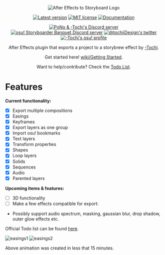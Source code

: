 <p align="center">
  <img src="https://i.imgur.com/1oQcCq7.png" alt="After Effects to Storyboard Logo">
</p>
<p align="center">
  <a href="https://github.com/T0chi/AeToOsb/releases/latest"><img src="https://img.shields.io/badge/version-v1.0.7-brightgreen" alt="Latest version"></a>
  <a href="https://github.com/T0chi/AeToOsb/blob/main/LICENSE"><img src="https://img.shields.io/badge/license-MIT-success" alt="MIT license"></a>
  <a href="https://github.com/T0chi/AeToOsb/wiki"><img src="https://img.shields.io/badge/documentation-%F0%9F%94%8D-blue" alt="Documentation"></a>
</p>
<p align="center">
  <a href="https://discord.gg/QZjD3yb"><img src="https://img.shields.io/badge/pochiii-storyboarding-2b2b2b?logo=discord" alt="PoNo & -Tochi's Discord server"></a>
  <a href="https://discord.gg/B8NX7YW"><img src="https://img.shields.io/badge/osu!-storyboarder%20banquet-2b2b2b?logo=discord" alt="osu! Storyboarder Banquet Discord server"></a>
  <a href="https://twitter.com/tochiiDesign"><img src="https://img.shields.io/badge/-tochiiDesign-5b5b5b?logo=twitter" alt="@tochiiDesign's twitter"></a>
  <a href="https://osu.ppy.sh/users/3664366"><img src="https://img.shields.io/badge/osu!-profile-ff69b4" alt="-Tochi's osu! profile"></a>
</p>
<p align="center">After Effects plugin that exports a project to a storybrew effect by <a href="https://osu.ppy.sh/users/3664366">-Tochi</a>.</p>
<p align="center">Get started here! <a href="https://github.com/T0chi/AeToOsb/wiki/Getting-Started">wiki/Getting Started</a>.</p>
<p align="center">Want to help/contribute? Check the <a href="https://github.com/T0chi/AeToOsb/wiki#todo-list">Todo List</a>.</p>

# Features
**Current functionality:**
- [x] Export multiple compositions
- [x] Easings
- [x] Keyframes
- [x] Export layers as one group
- [x] Import osu! bookmarks
- [x] Text layers
- [x] Transform properties
- [x] Shapes
- [x] Loop layers
- [x] Solids
- [x] Sequences
- [x] Audio
- [x] Parented layers

**Upcoming items & features:**
- [ ] 3D functionality
- [ ] Make a few effects compatible for export:
* Possibly support audio spectrum, masking, gaussian blur, drop shadow, outer glow effects etc.

Official Todo list can be found [here](https://github.com/T0chi/AeToOsb/wiki#todo-list).

![easings1](https://i.imgur.com/fnTvguD.gif)
![easings2](https://i.imgur.com/xdZoXWc.gif)

Above animation was created in less that 15 minutes.
